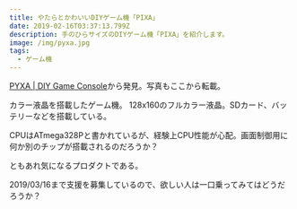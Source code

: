 ```yaml
---
title: やたらとかわいいDIYゲーム機「PIXA」
date: 2019-02-16T03:37:13.799Z
description: 手のひらサイズのDIYゲーム機「PIXA」を紹介します。
image: /img/pyxa.jpg
tags:
  - ゲーム機
---
```

[PYXA | DIY Game Console](https://www.kickstarter.com/projects/creoqode/pyxa-diy-game-console)から発見。写真もここから転載。

カラー液晶を搭載したゲーム機。
128x160のフルカラー液晶。SDカード、バッテリーなどを搭載している。

CPUはATmega328Pと書かれているが、経験上CPU性能が心配。画面制御用に何か別のチップが搭載されるのだろうか？

ともあれ気になるプロダクトである。

2019/03/16まで支援を募集しているので、欲しい人は一口乗ってみてはどうだろうか？
